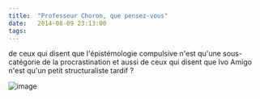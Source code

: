 ```yaml
---
title:  "Professeur Choron, que pensez-vous"
date:   2014-08-09 23:13:00
tags:   
---
```


<p>de ceux qui disent que l'épistémologie compulsive n'est qu'une sous-catégorie de la procrastination et aussi de ceux qui disent que Ivo Amigo n'est qu'un petit structuraliste tardif ?</p>
<p><img alt="image" src="https://31.media.tumblr.com/b0d5db0a85e032397e7d74fd6ab98ff3/tumblr_inline_na25k2CElz1r8k9kn.jpg"/></p>
